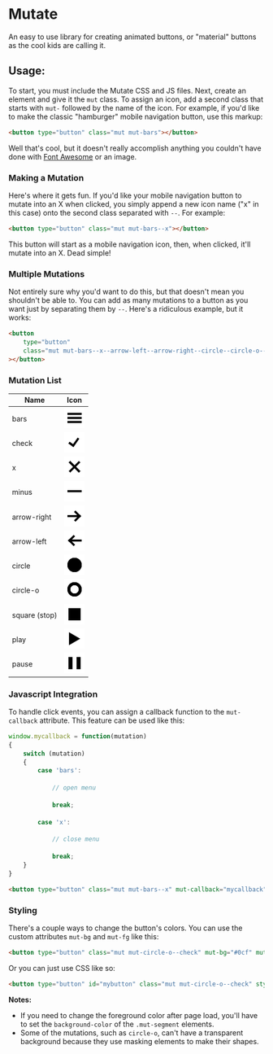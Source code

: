 # Mutate
An easy to use library for creating animated buttons, or "material" buttons as the cool kids are calling it.


## Usage:

To start, you must include the Mutate CSS and JS files. Next, create an element and give it the `mut` class. To assign an icon, add a second class that starts with `mut-` followed by the name of the icon. For example, if you'd like to make the classic "hamburger" mobile navigation button, use this markup:

```html
<button type="button" class="mut mut-bars"></button>
```

Well that's cool, but it doesn't really accomplish anything you couldn't have done with [Font Awesome](http://fontawesome.io/) or an image.


### Making a Mutation

Here's where it gets fun. If you'd like your mobile navigation button to mutate into an X when clicked, you simply append a new icon name ("x" in this case) onto the second class separated with `--`. For example:

```html
<button type="button" class="mut mut-bars--x"></button>
```

This button will start as a mobile navigation icon, then, when clicked, it'll mutate into an X. Dead simple!


### Multiple Mutations

Not entirely sure why you'd want to do this, but that doesn't mean you shouldn't be able to. You can add as many mutations to a button as you want just by separating them by `--`. Here's a ridiculous example, but it works:

```html
<button
	type="button"
	class="mut mut-bars--x--arrow-left--arrow-right--circle--circle-o--check--minus"
></button>
```


### Mutation List
|Name			|Icon			|
|---------------|---------------|
|bars			|![bars]		|
|check			|![check]		|
|x				|![x]			|
|minus			|![minus]		|
|arrow-right	|![arrow-right]	|
|arrow-left		|![arrow-left]	|
|circle			|![circle]		|
|circle-o		|![circle-o]	|
|square (stop)	|![square]		|
|play			|![play]		|
|pause			|![pause]		|

[bars]: images/bars.png
[check]: images/check.png
[x]: images/x.png
[minus]: images/minus.png
[arrow-right]: images/arrow-right.png
[arrow-left]: images/arrow-left.png
[circle]: images/circle.png
[circle-o]: images/circle-o.png
[square]: images/square.png
[play]: images/play.png
[pause]: images/pause.png


### Javascript Integration

To handle click events, you can assign a callback function to the `mut-callback` attribute. This feature can be used like this:

```javascript
window.mycallback = function(mutation)
{
	switch (mutation)
	{
		case 'bars':
		
			// open menu
			
			break;
		
		case 'x':
		
			// close menu
			
			break;
	}
}
```

```html
<button type="button" class="mut mut-bars--x" mut-callback="mycallback"></button>
```


### Styling

There's a couple ways to change the button's colors. You can use the custom attributes `mut-bg` and `mut-fg` like this:

```html
<button type="button" class="mut mut-circle-o--check" mut-bg="#0cf" mut-fg="#0f0"></button>
```

Or you can just use CSS like so:

```html
<button type="button" id="mybutton" class="mut mut-circle-o--check" style="background-color: #0cf; color: #0f0;"></button>
```

**Notes:**
* If you need to change the foreground color after page load, you'll have to set the `background-color` of the `.mut-segment` elements.
* Some of the mutations, such as `circle-o`, can't have a transparent background because they use masking elements to make their shapes.

















